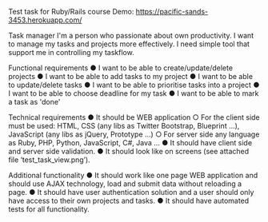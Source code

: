 Test task for Ruby/Rails course
Demo: https://pacific-sands-3453.herokuapp.com/


Task manager
I'm a person who passionate about own productivity. I want to manage my tasks and projects
more effectively. I need simple tool that support me in controlling my task­flow.


Functional requirements
● I want to be able to create/update/delete projects
● I want to be able to add tasks to my project
● I want to be able to update/delete tasks
● I want to be able to prioritise tasks into a project
● I want to be able to choose deadline for my task
● I want to be able to mark a task as 'done'


Technical requirements
● It should be WEB application
	○ For the client side must be used: HTML, CSS (any libs as Twitter Bootstrap,
	Blueprint ...), JavaScript (any libs as jQuery, Prototype ...)
	○ For server side any language as Ruby, PHP, Python, JavaScript, C#, Java ...
● It should have client side and server side validation.
● It should look like on screens (see attached file ‘test_task_view.png’).


Additional functionality
● It should work like one page WEB application and should use AJAX technology, load
	and submit data without reloading a page.
● It should have user authentication solution and a user should only have access to their
	own projects and tasks.
● It should have automated tests for all functionality.
